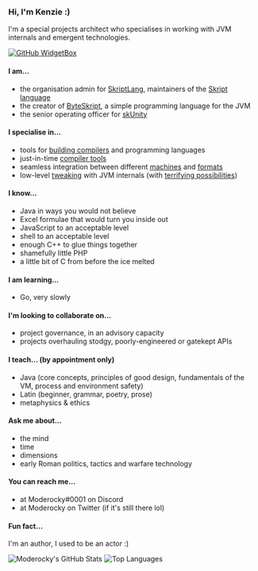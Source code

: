 ### Hi, I'm Kenzie :)
I'm a special projects architect who specialises in working with JVM internals and emergent technologies.  

[![GitHub WidgetBox](https://github-widgetbox.vercel.app/api/profile?username=Moderocky&data=followers,repositories,stars,commits)](https://github.com/Moderocky)


#### I am...
 - the organisation admin for [SkriptLang](https://github.com/SkriptLang), maintainers of the [Skript language](https://github.com/SkriptLang/Skript)
 - the creator of [ByteSkript](https://byteskript.org), a simple programming language for the JVM
 - the senior operating officer for [skUnity](https://skunity.com)

#### I specialise in...
 - tools for [building compilers](https://github.com/Moderocky/Foundation) and programming languages
 - just-in-time [compiler tools](https://github.com/Moderocky/Mirror)
 - seamless integration between different [machines](https://github.com/Moderocky/Solar) and [formats](https://github.com/Moderocky/Argo)
 - low-level [tweaking](https://github.com/Moderocky/Mimic) with JVM internals (with [terrifying possibilities](https://github.com/Moderocky/Overlord/blob/master/src/test/java/mx/kenzie/overlord/test/TransformationTest.java#L40))
 
#### I know...
 - Java in ways you would not believe
 - Excel formulae that would turn you inside out
 - JavaScript to an acceptable level
 - shell to an acceptable level
 - enough C++ to glue things together
 - shamefully little PHP
 - a little bit of C from before the ice melted

#### I am learning...
 - Go, very slowly

#### I'm looking to collaborate on...
 - project governance, in an advisory capacity
 - projects overhauling stodgy, poorly-engineered or gatekept APIs

#### I teach... (by appointment only)
 - Java (core concepts, principles of good design, fundamentals of the VM, process and environment safety)
 - Latin (beginner, grammar, poetry, prose)
 - metaphysics & ethics

#### Ask me about...
 - the mind
 - time
 - dimensions
 - early Roman politics, tactics and warfare technology
 
#### You can reach me...
 - at Moderocky#0001 on Discord
 - at Moderocky on Twitter (if it's still there lol)

#### Fun fact...
I'm an author, I used to be an actor :)

![Moderocky's GitHub Stats](https://github-readme-stats.vercel.app/api?username=Moderocky&show_icons=true&theme=radical)
![Top Languages](https://github-readme-stats.vercel.app/api/top-langs/?username=Moderocky&layout=compact)


